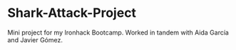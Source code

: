 # Shark-Attack-Project
Mini project for my Ironhack Bootcamp. Worked in tandem with Aida García and Javier Gómez.
